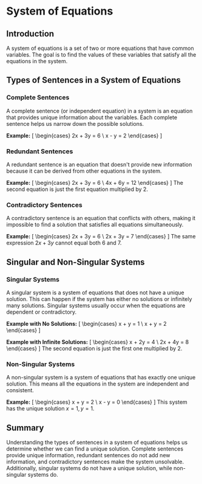 # System of Equations

## Introduction
A system of equations is a set of two or more equations that have common variables. The goal is to find the values of these variables that satisfy all the equations in the system.

## Types of Sentences in a System of Equations

### Complete Sentences
A complete sentence (or independent equation) in a system is an equation that provides unique information about the variables. Each complete sentence helps us narrow down the possible solutions.

**Example:**
\[ \begin{cases} 
2x + 3y = 6 \\
x - y = 2 
\end{cases} \]

### Redundant Sentences
A redundant sentence is an equation that doesn't provide new information because it can be derived from other equations in the system.

**Example:**
\[ \begin{cases} 
2x + 3y = 6 \\
4x + 6y = 12 
\end{cases} \]
The second equation is just the first equation multiplied by 2.

### Contradictory Sentences
A contradictory sentence is an equation that conflicts with others, making it impossible to find a solution that satisfies all equations simultaneously.

**Example:**
\[ \begin{cases} 
2x + 3y = 6 \\
2x + 3y = 7 
\end{cases} \]
The same expression $2x + 3y$ cannot equal both 6 and 7.

## Singular and Non-Singular Systems

### Singular Systems
A singular system is a system of equations that does not have a unique solution. This can happen if the system has either no solutions or infinitely many solutions. Singular systems usually occur when the equations are dependent or contradictory.

**Example with No Solutions:**
\[ \begin{cases} 
x + y = 1 \\
x + y = 2 
\end{cases} \]

**Example with Infinite Solutions:**
\[ \begin{cases} 
x + 2y = 4 \\
2x + 4y = 8 
\end{cases} \]
The second equation is just the first one multiplied by 2.

### Non-Singular Systems
A non-singular system is a system of equations that has exactly one unique solution. This means all the equations in the system are independent and consistent.

**Example:**
\[ \begin{cases} 
x + y = 2 \\
x - y = 0 
\end{cases} \]
This system has the unique solution $x = 1, y = 1$.

## Summary
Understanding the types of sentences in a system of equations helps us determine whether we can find a unique solution. Complete sentences provide unique information, redundant sentences do not add new information, and contradictory sentences make the system unsolvable. Additionally, singular systems do not have a unique solution, while non-singular systems do.

